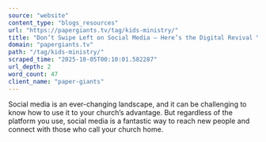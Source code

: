 ```yaml
---
source: "website"
content_type: "blogs_resources"
url: "https://papergiants.tv/tag/kids-ministry/"
title: "Don’t Swipe Left on Social Media – Here’s the Digital Revival You Need!"
domain: "papergiants.tv"
path: "/tag/kids-ministry/"
scraped_time: "2025-10-05T00:10:01.582287"
url_depth: 2
word_count: 47
client_name: "paper-giants"
---
```


Social media is an ever-changing landscape, and it can be challenging to know how to use it to your church’s advantage. But regardless of the platform you use, social media is a fantastic way to reach new people and connect with those who call your church home.
